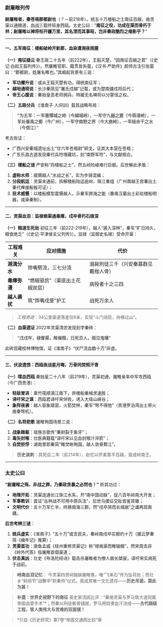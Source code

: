 ### **尉屠睢列传**

**尉屠睢者，秦苍梧郡都尉也**（？－前218年）。统五十万楼船之士南征百越，凿灵渠以通粮道，血战三载终殒身西瓯。太史公曰：“**南征之役，功成在渠而骨朽于林；尉屠睢以裨将衔开疆万里，其名湮而其事昭，岂非秦政酷烈之缩影乎？**”

------

#### **一、五军南征：楼船破岭开新郡，血染潇湘夜雨腥**

**（一）南征疑云**
 秦王政二十五年（前222年），王翦灭楚，“因南征百越之君”（《史记·白起王翦列传》）。然屠睢官职、籍贯皆失载，《汉书·严助传》颜师古注引张晏曰：“郡都尉，姓屠名睢也。”其崛起背景有三说：

- **军功擢升说**：或从王翦灭楚有功，得统南征军；
- **越地通晓说**：长沙秦简见“屠氏戍越”记载，或为楚南疆戍将后代；
- **帝王心腹说**：秦始皇恶老将拥兵，特擢无名裨将以分蒙恬之权。

**（二）五路分兵**
 《淮南子·人间训》载其战略布局：

> **“为五军：一军塞镡城之岭（今越城岭），一军守九嶷之塞（今萌渚岭），一军处番禺之都（今广州），一军守南野之界（今大庾岭），一军结余干之水（今信江）”**

考古佐证：

- 广西兴安秦城遗址出土“廿六年苍梧尉”铜戈，证其大本营在苍梧；
- 广东乐昌古道发现秦代兵符埋藏坑，刻“南野军符”，与文献相合。

**（三）楼船之谜**
 严安称“将楼船之士”，然五岭险峻难行巨舰。后世解此矛盾：

1. **虚称水师**：威慑越人“水战之长”，实为步骑混编；
2. **分段航运**：灵渠未通前，拆解楼船陆运逾岭，珠江重组（广州南越王宫署出土秦代榫接船板可证）；
3. **技术威慑**：以楼船模型震慑越人，示秦军跨海之能（番禺汉墓出土彩绘楼船明器，或承秦制）。

------

#### **二、灵渠血泪：监禄凿渠通毒瘴，戍卒骨朽石痕深**

**（一）粮道生死劫**
 初征三年（前222-219年），越人“遁入深林”，秦军“旷日持久，粮食绝乏”（《史记·平津侯主父列传》）。监禄（监御史名禄）受命开渠：

| **工程难关** | 应对措施                       | 代价                                 |
| ------------ | ------------------------------ | ------------------------------------ |
| **湘漓分水** | 铧嘴劈流，三七分流             | 溺毙刑徒三千（兴安秦墓群见戴枷人骨） |
| **毒瘴弥漫** | “燃椒驱疠”（渠底出土花椒炭层） | 病殁者十之三四                       |
| **越人袭扰** | 筑“铧嘴戍堡”护工               | 战死万余人                           |

> *工程奇迹*：34公里渠道落差仅6米，实现“斗门闭启，舟楫过山”。

**（二）血渠遗证**
 2022年灵渠清淤发现刻字秦砖：

> **“戊戌年，禄督渠，睢催粮，日死百人，雨泣鬼嚎”**

此砖现藏桂林博物馆，证《淮南子》“伏尸流血数十万”非虚。

------

#### **三、伏波遗恨：西瓯夜战星月晦，万骨同焚照汗青**

**（一）喋血西瓯**
 秦始皇二十八年（前219年），灵渠初通，屠睢亲率中军攻西瓯（今广西贵港）：

- **轻敌冒进**：乘竹筏顺漓江南下，弃楼船重械求速胜；
- **译吁宋之谋**：西瓯君译吁宋佯败，诱入大瑶山峡谷；
- **象阵夜袭**：越人驱象踏营，火箭焚林，秦军“弩不得弛”（贵港罗泊湾出土带火痕秦弩机）。

**（二）名将悲歌**
 屠睢殉国场景三说：

1. **战象踏躯**：瑶族古歌传“秦尉裂于象牙”；
2. **毒矢封喉**：壮医典籍载“译吁宋以见血封喉汁淬箭”；
3. **自焚拒俘**：湖南里耶秦简“睢焚帐殉国，越人敛骨葬江”。

> **历史讽刺**：其死后二年（前214年），赵佗以怀柔策平百越，竟成岭南王。

------

### **太史公曰**

**“尉屠睢之殇，非战之罪，乃秦政贪暴之必然也！”** 析其功过：

- **地理开拓**：灵渠连通长江珠江水系，开“南中国动脉”，促八百年岭南大开发；
- **军事教训**：首证“丛林战不可用中原兵法”，后世马援征交趾皆鉴其辙；
- **文明代价**：五十万军亡半，终换南海三郡，然“戍卒哭而长城崩”之谶再现南疆。

**后世考辨三谜**：

1. **统兵虚实**：《淮南子》“五十万”或含民夫，秦岭南戍卒实额约十万（据云梦秦简《编年记》推算）；
2. **灵渠首功**：唐鱼孟威《桂州重修灵渠记》称“禄凿渠而睢输粮”，然宋周去非《岭外代答》指屠睢首倡渠道；
3. **伏击真凶**：壮史《布洛陀经诗》载击杀屠睢者为僚人酋长桀骏，译吁宋实病死于战前。

> **岭南血泪记忆**：
>  今灵渠四贤祠独缺屠睢像，唯“飞来石”传为坠将处；而壮乡“蚂拐节”战舞中“斩秦帅”仪式，竟成其唯一文化遗存——​**​历史吊诡，莫此为甚！​**​

> **补遗：世界史视野下的南征**
>  英史家汤因比评：“秦凿灵渠与罗马筑大道同属帝国血管手术”*；然秦以刑徒骸骨铺就，罗马用奴隶血汗浇成——​**​古代超级工程，皆人类伟大与苦难的双面镜！​**​

> *引自《历史研究》第7卷“帝国交通网比较”章